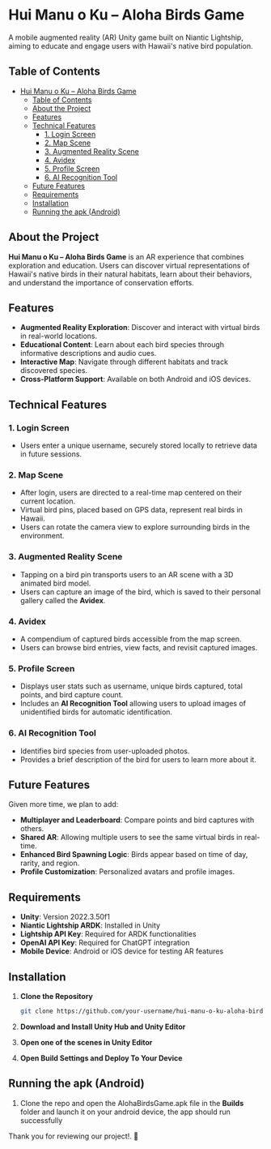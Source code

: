 # Hui Manu o Ku – Aloha Birds Game

A mobile augmented reality (AR) Unity game built on Niantic Lightship, aiming to educate and engage users with Hawaii's native bird population.

## Table of Contents

- [Hui Manu o Ku – Aloha Birds Game](#hui-manu-o-ku--aloha-birds-game)
  - [Table of Contents](#table-of-contents)
  - [About the Project](#about-the-project)
  - [Features](#features)
  - [Technical Features](#technical-features)
    - [1. Login Screen](#1-login-screen)
    - [2. Map Scene](#2-map-scene)
    - [3. Augmented Reality Scene](#3-augmented-reality-scene)
    - [4. Avidex](#4-avidex)
    - [5. Profile Screen](#5-profile-screen)
    - [6. AI Recognition Tool](#6-ai-recognition-tool)
  - [Future Features](#future-features)
  - [Requirements](#requirements)
  - [Installation](#installation)
  - [Running the apk (Android)](#running-the-apk-android)

## About the Project

**Hui Manu o Ku – Aloha Birds Game** is an AR experience that combines exploration and education. Users can discover virtual representations of Hawaii's native birds in their natural habitats, learn about their behaviors, and understand the importance of conservation efforts.

## Features

- **Augmented Reality Exploration**: Discover and interact with virtual birds in real-world locations.
- **Educational Content**: Learn about each bird species through informative descriptions and audio cues.
- **Interactive Map**: Navigate through different habitats and track discovered species.
- **Cross-Platform Support**: Available on both Android and iOS devices.

## Technical Features
### 1. Login Screen
   - Users enter a unique username, securely stored locally to retrieve data in future sessions.
### 2. Map Scene
   - After login, users are directed to a real-time map centered on their current location.
   - Virtual bird pins, placed based on GPS data, represent real birds in Hawaii.
   - Users can rotate the camera view to explore surrounding birds in the environment.
### 3. Augmented Reality Scene
   - Tapping on a bird pin transports users to an AR scene with a 3D animated bird model.
   - Users can capture an image of the bird, which is saved to their personal gallery called the **Avidex**.
### 4. Avidex
   - A compendium of captured birds accessible from the map screen.
   - Users can browse bird entries, view facts, and revisit captured images.
### 5. Profile Screen
   - Displays user stats such as username, unique birds captured, total points, and bird capture count.
   - Includes an **AI Recognition Tool** allowing users to upload images of unidentified birds for automatic identification.
### 6. AI Recognition Tool
   - Identifies bird species from user-uploaded photos.
   - Provides a brief description of the bird for users to learn more about it.

## Future Features
Given more time, we plan to add:
* **Multiplayer and Leaderboard**: Compare points and bird captures with others.
* **Shared AR**: Allowing multiple users to see the same virtual birds in real-time.
* **Enhanced Bird Spawning Logic**: Birds appear based on time of day, rarity, and region.
* **Profile Customization**: Personalized avatars and profile images.

## Requirements

- **Unity**: Version 2022.3.50f1
- **Niantic Lightship ARDK**: Installed in Unity
- **Lightship API Key**: Required for ARDK functionalities
- **OpenAI API Key**: Required for ChatGPT integration
- **Mobile Device**: Android or iOS device for testing AR features

## Installation

1. **Clone the Repository**

   ```bash
   git clone https://github.com/your-username/hui-manu-o-ku-aloha-birds-game.git```  


2. **Download and Install Unity Hub and Unity Editor**

3. **Open one of the scenes in Unity Editor**
4. **Open Build Settings and Deploy To Your Device**


## Running the apk (Android)
1. Clone the repo and open the AlohaBirdsGame.apk file in the **Builds** folder and launch it on your android device, the app should run successfully


Thank you for reviewing our project!. :hibiscus:
